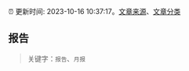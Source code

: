 :alarm_clock: 更新时间: 2023-10-16 10:37:17。[文章来源](/README.md)、[文章分类](/TAGS.md)

## 报告


> 关键字：`报告`、`月报`



